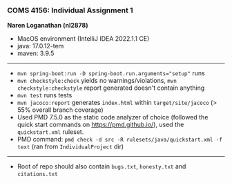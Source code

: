 ### COMS 4156: Individual Assignment 1

**Naren Loganathan (nl2878)**

 - MacOS environment (IntelliJ IDEA 2022.1.1 CE)
 - java: 17.0.12-tem
 - maven: 3.9.5

---

 - `mvn spring-boot:run -D spring-boot.run.arguments="setup"` runs
 - `mvn checkstyle:check` yields no warnings/violations, `mvn checkstyle:checkstyle` report generated doesn't contain anything
 - `mvn test` runs tests
 - `mvn jacoco:report` generates `index.html` within `target/site/jacoco` (> 55% overall branch coverage)
 - Used PMD 7.5.0 as the static code analyzer of choice (followed the quick start commands on https://pmd.github.io/), used the `quickstart.xml` ruleset.
 - PMD command: `pmd check -d src -R rulesets/java/quickstart.xml -f text` (ran from `IndividualProject` dir)

---

 - Root of repo should also contain `bugs.txt`, `honesty.txt` and `citations.txt`
